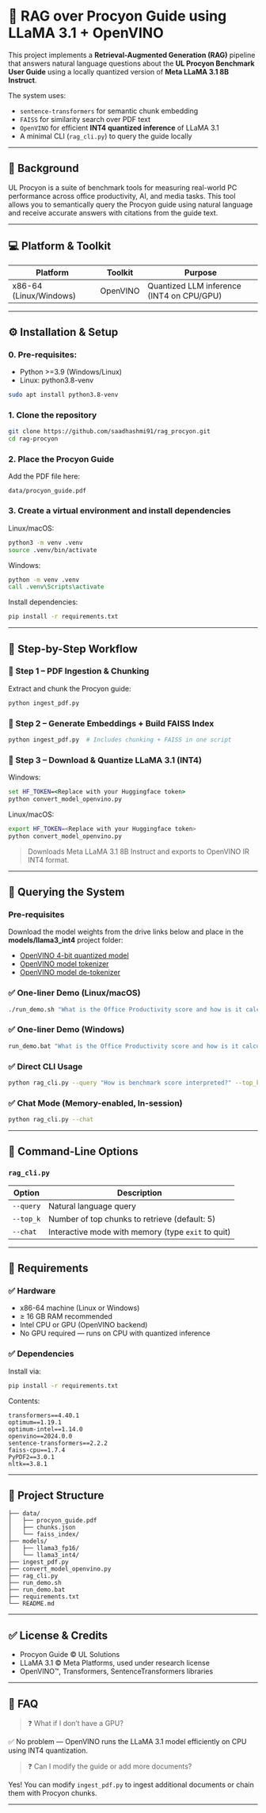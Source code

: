 # 🧠 RAG over Procyon Guide using LLaMA 3.1 + OpenVINO

This project implements a **Retrieval-Augmented Generation (RAG)** pipeline that answers natural language questions about the **UL Procyon Benchmark User Guide** using a locally quantized version of **Meta LLaMA 3.1 8B Instruct**.

The system uses:
- `sentence-transformers` for semantic chunk embedding
- `FAISS` for similarity search over PDF text
- `OpenVINO` for efficient **INT4 quantized inference** of LLaMA 3.1
- A minimal CLI (`rag_cli.py`) to query the guide locally

---

## 📘 Background

UL Procyon is a suite of benchmark tools for measuring real-world PC performance across office productivity, AI, and media tasks. This tool allows you to semantically query the Procyon guide using natural language and receive accurate answers with citations from the guide text.

---

## 💻 Platform & Toolkit

| Platform       | Toolkit     | Purpose                                |
|----------------|-------------|----------------------------------------|
| x86-64 (Linux/Windows) | OpenVINO    | Quantized LLM inference (INT4 on CPU/GPU) |

---

## ⚙️ Installation & Setup

### 0. Pre-requisites:
- Python >=3.9 (Windows/Linux)
- Linux: python3.8-venv

```bash
sudo apt install python3.8-venv
```

### 1. Clone the repository

```bash
git clone https://github.com/saadhashmi91/rag_procyon.git
cd rag-procyon
```

### 2. Place the Procyon Guide

Add the PDF file here:
```
data/procyon_guide.pdf
```

### 3. Create a virtual environment and install dependencies

Linux/macOS:
```bash
python3 -m venv .venv
source .venv/bin/activate
```

Windows:
```bat
python -m venv .venv
call .venv\Scripts\activate
```

Install dependencies:

```bash
pip install -r requirements.txt
```

---

## 🧠 Step-by-Step Workflow

### 🔹 Step 1 – PDF Ingestion & Chunking

Extract and chunk the Procyon guide:

```bash
python ingest_pdf.py
```

### 🔹 Step 2 – Generate Embeddings + Build FAISS Index

```bash
python ingest_pdf.py  # Includes chunking + FAISS in one script
```

### 🔹 Step 3 – Download & Quantize LLaMA 3.1 (INT4)


Windows:
```bat
set HF_TOKEN=<Replace with your Huggingface token>
python convert_model_openvino.py
```

Linux/macOS:
```bash
export HF_TOKEN=<Replace with your Huggingface token>
python convert_model_openvino.py
```

> Downloads Meta LLaMA 3.1 8B Instruct and exports to OpenVINO IR INT4 format.

---

## 🚀 Querying the System

### Pre-requisites
Download the model weights from the drive links below and place in the
**models/llama3_int4** project folder:
- [OpenVINO 4-bit quantized model](https://drive.google.com/file/d/1Qq6Nijms4s_j7iXsAfvFzOEtzfqblIzG/view?usp=drive_link)
- [OpenVINO model tokenizer](https://drive.google.com/file/d/1UWlA67CRprbXmfXBkRnJr83FOupozK_X/view?usp=drive_link)
- [OpenVINO model de-tokenizer](https://drive.google.com/file/d/1yy4VQmewK4ML0SOCMukCCxgzHwRfWJsr/view?usp=drive_link)

### ✅ One-liner Demo (Linux/macOS)

```bash
./run_demo.sh "What is the Office Productivity score and how is it calculated?"
```

### ✅ One-liner Demo (Windows)

```bat
run_demo.bat "What is the Office Productivity score and how is it calculated?"
```

### ✅ Direct CLI Usage

```bash
python rag_cli.py --query "How is benchmark score interpreted?" --top_k 5
```

### ✅ Chat Mode (Memory-enabled, In-session)

```bash
python rag_cli.py --chat
```

---

## 🧾 Command-Line Options

### `rag_cli.py`

| Option         | Description                                    |
|----------------|------------------------------------------------|
| `--query`      | Natural language query                         |
| `--top_k`      | Number of top chunks to retrieve (default: 5)  |
| `--chat`       | Interactive mode with memory (type `exit` to quit) |

---

## 🧠 Requirements

### ✅ Hardware
- x86-64 machine (Linux or Windows)
- ≥ 16 GB RAM recommended
- Intel CPU or GPU (OpenVINO backend)
- No GPU required — runs on CPU with quantized inference

### ✅ Dependencies

Install via:
```bash
pip install -r requirements.txt
```

Contents:
```
transformers==4.40.1
optimum==1.19.1
optimum-intel==1.14.0
openvino==2024.0.0
sentence-transformers==2.2.2
faiss-cpu==1.7.4
PyPDF2==3.0.1
nltk==3.8.1
```

---

## 📂 Project Structure

```
├── data/
│   ├── procyon_guide.pdf
│   ├── chunks.json
│   └── faiss_index/
├── models/
│   ├── llama3_fp16/
│   └── llama3_int4/
├── ingest_pdf.py
├── convert_model_openvino.py
├── rag_cli.py
├── run_demo.sh
├── run_demo.bat
├── requirements.txt
└── README.md
```

---

## ✅ License & Credits

- Procyon Guide © UL Solutions  
- LLaMA 3.1 © Meta Platforms, used under research license  
- OpenVINO™, Transformers, SentenceTransformers libraries

---

## 🙋 FAQ

> ❓ What if I don’t have a GPU?

✅ No problem — OpenVINO runs the LLaMA 3.1 model efficiently on CPU using INT4 quantization.

> ❓ Can I modify the guide or add more documents?

Yes! You can modify `ingest_pdf.py` to ingest additional documents or chain them with Procyon chunks.

---
